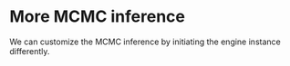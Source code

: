 # More MCMC inference

We can customize the MCMC inference by initiating the engine instance differently.
